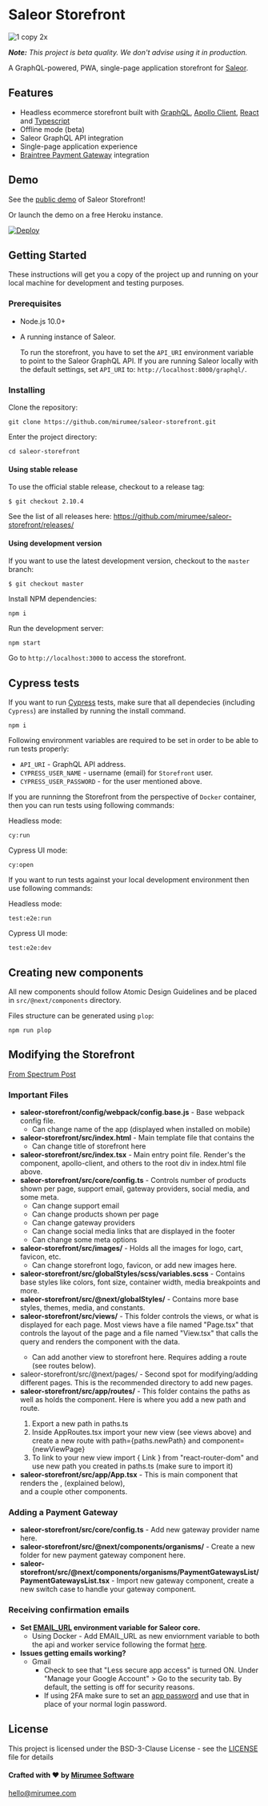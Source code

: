 # Saleor Storefront

![1 copy 2x](https://user-images.githubusercontent.com/5421321/47798207-30aeea00-dd28-11e8-9398-3d8426836a83.png)

_**Note:** This project is beta quality. We don't advise using it in production._

A GraphQL-powered, PWA, single-page application storefront for [Saleor](https://github.com/mirumee/saleor/).

## Features

- Headless ecommerce storefront built with [GraphQL](https://graphql.org/), [Apollo Client](https://www.apollographql.com/client), [React](https://reactjs.org/) and [Typescript](https://www.typescriptlang.org/)
- Offline mode (beta)
- Saleor GraphQL API integration
- Single-page application experience
- [Braintree Payment Gateway](https://www.braintreepayments.com/) integration

## Demo

See the [public demo](http://pwa.saleor.io) of Saleor Storefront!

Or launch the demo on a free Heroku instance.

[![Deploy](https://www.herokucdn.com/deploy/button.svg)](https://heroku.com/deploy)

## Getting Started

These instructions will get you a copy of the project up and running on your local machine for development and testing purposes.

### Prerequisites

- Node.js 10.0+
- A running instance of Saleor.

  To run the storefront, you have to set the `API_URI` environment variable to point to the Saleor GraphQL API. If you are running Saleor locally with the default settings, set `API_URI` to: `http://localhost:8000/graphql/`.

### Installing

Clone the repository:

```
git clone https://github.com/mirumee/saleor-storefront.git
```

Enter the project directory:

```
cd saleor-storefront
```

#### Using stable release

To use the official stable release, checkout to a release tag:

```
$ git checkout 2.10.4
```

See the list of all releases here: https://github.com/mirumee/saleor-storefront/releases/

#### Using development version

If you want to use the latest development version, checkout to the `master` branch:

```
$ git checkout master
```

Install NPM dependencies:

```
npm i
```

Run the development server:

```
npm start
```

Go to `http://localhost:3000` to access the storefront.

## Cypress tests

If you want to run [Cypress](https://www.cypress.io/) tests, make sure that all dependecies (including `Cypress`) are installed by running the install command.

```
npm i
```

Following environment variables are required to be set in order to be able to run tests properly:

- `API_URI` - GraphQL API address.
- `CYPRESS_USER_NAME` - username (email) for `Storefront` user.
- `CYPRESS_USER_PASSWORD` - for the user mentioned above.

If you are runninng the Storefront from the perspective of `Docker` container, then you can run tests using following commands:

Headless mode:

```
cy:run
```

Cypress UI mode:

```
cy:open
```

If you want to run tests against your local development environment then use following commands:

Headless mode:

```
test:e2e:run
```

Cypress UI mode:

```
test:e2e:dev
```

## Creating new components

All new components should follow Atomic Design Guidelines and be placed in `src/@next/components` directory.

Files structure can be generated using `plop`:

```
npm run plop
```

## Modifying the Storefront

[From Spectrum Post](https://spectrum.chat/saleor/saleor-storefront/modifying-the-storefront~c1955dbf-a421-4fb6-b99e-937dd2642b23)

### Important Files

-   **saleor-storefront/config/webpack/config.base.js**  - Base webpack config file.
    -   Can change name of the app (displayed when installed on mobile)
-   **saleor-storefront/src/index.html**  - Main template file that contains the <div id="root"></div>
    -   Can change title of storefront here
-   **saleor-storefront/src/index.tsx**  - Main entry point file. Render's the <App /> component, apollo-client, and others to the root div in index.html file above.
-   **saleor-storefront/src/core/config.ts**  - Controls number of products shown per page, support email, gateway providers, social media, and some meta.
    -   Can change support email
    -   Can change products shown per page
    -   Can change gateway providers
    -   Can change social media links that are displayed in the footer
    -   Can change some meta options
-   **saleor-storefront/src/images/**  - Holds all the images for logo, cart, favicon, etc.
    -   Can change storefront logo, favicon, or add new images here.
-   **saleor-storefront/src/globalStyles/scss/variables.scss**  - Contains base styles like colors, font size, container width, media breakpoints and more.
-   **saleor-storefront/src/@next/globalStyles/**  - Contains more base styles, themes, media, and constants.
-   **saleor-storefront/src/views/**  - This folder controls the views, or what is displayed for each page. Most views have a file named "Page.tsx" that controls the layout of the page and a file named "View.tsx" that calls the query and renders the <Page /> component with the data.
    -   Can add another view to storefront here. Requires adding a route (see routes below).
-   saleor-storefront/src/@next/pages/  - Second spot for modifying/adding different pages. This is the recommended directory to add new pages.
-   **saleor-storefront/src/app/routes/**  - This folder contains the paths as well as holds the <Routes /> component. Here is where you add a new path and route.
    1.  Export a new path in  paths.ts
    2.  Inside  AppRoutes.tsx  import your new view (see views above) and create a new route with path={paths.newPath} and component={newViewPage}
    3.  To link to your new view import { Link } from "react-router-dom" and use new path you created in paths.ts (make sure to import it)
-   **saleor-storefront/src/app/App.tsx** - This is main <App /> component that renders the <MainMenu />, <Routes /> (explained below), <Footer /> and a couple other components.

### Adding a Payment Gateway

-   **saleor-storefront/src/core/config.ts**  - Add new gateway provider name here.
-   **saleor-storefront/src/@next/components/organisms/**  - Create a new folder for new payment gateway component here.
-   **saleor-storefront/src/@next/components/organisms/PaymentGatewaysList/PaymentGatewaysList.tsx**  - Import new gateway component, create a new switch case to handle your gateway component.

### Receiving confirmation emails

-   **Set  [EMAIL_URL](https://docs.saleor.io/docs/developer/running-saleor/configuration#setting-environment-variables)  environment variable for Saleor core.**
    -   Using Docker  - Add EMAIL_URL as new enviornment variable to both the  api  and  worker  service following the format  [here](https://docs.saleor.io/docs/developer/running-saleor/configuration#email_url).
-   **Issues getting emails working?**
    -   Gmail
        -   Check to see that "Less secure app access" is turned ON. Under "Manage your Google Account" > Go to the security tab. By default, the setting is off for security reasons.
        -   If using 2FA make sure to set an  [app password](https://support.google.com/accounts/answer/185833?p=InvalidSecondFactor&visit_id=637355441414497566-1310044707&rd=1)  and use that in place of your normal login password.

## License

This project is licensed under the BSD-3-Clause License - see the [LICENSE](https://github.com/mirumee/saleor-storefront/blob/master/LICENSE) file for details

#### Crafted with ❤️ by [Mirumee Software](http://mirumee.com)

hello@mirumee.com
